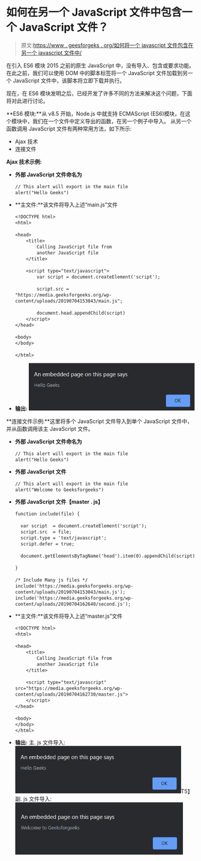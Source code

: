 # 如何在另一个 JavaScript 文件中包含一个 JavaScript 文件？

> 原文:[https://www . geesforgeks . org/如何将一个 javascript 文件包含在另一个 javascript 文件中/](https://www.geeksforgeeks.org/how-to-include-a-javascript-file-in-another-javascript-file/)

在引入 ES6 模块 2015 之前的原生 JavaScript 中，没有导入、包含或要求功能。在此之前，我们可以使用 DOM 中的脚本标签将一个 JavaScript 文件加载到另一个 JavaScript 文件中，该脚本将立即下载并执行。

现在，在 ES6 模块发明之后，已经开发了许多不同的方法来解决这个问题，下面将对此进行讨论。

**ES6 模块:**从 v8.5 开始，Node.js 中就支持 ECMAScript (ES6)模块，在这个模块中，我们在一个文件中定义导出的函数，在另一个例子中导入。
从另一个函数调用 JavaScript 文件有两种常用方法，如下所示:

*   Ajax 技术
*   连接文件

**Ajax 技术示例:**

*   **外部 JavaScript 文件命名为**

    ```
    // This alert will export in the main file
    alert("Hello Geeks")
    ```

*   **主文件:**该文件将导入上述“main.js”文件

    ```
    <!DOCTYPE html>
    <html>

    <head>
        <title>
            Calling JavaScript file from
            another JavaScript file
        </title>

        <script type="text/javascript">
            var script = document.createElement('script');

            script.src = 
    "https://media.geeksforgeeks.org/wp-content/uploads/20190704153043/main.js";

            document.head.appendChild(script)
        </script>
    </head>

    <body>
    </body>

    </html>
    ```

*   **输出:**
    ![](img/c53629389a126909535356be54fcdaeb.png)

**连接文件示例:**这里将多个 JavaScript 文件导入到单个 JavaScript 文件中，并从函数调用该主 JavaScript 文件。

*   **外部 JavaScript 文件命名为**

    ```
    // This alert will export in the main file
    alert("Hello Geeks")
    ```

*   **外部 JavaScript 文件**

    ```
    // This alert will export in the main file
    alert("Welcome to Geeksforgeeks")
    ```

*   **外部 JavaScript 文件【master . js】**

    ```
    function include(file) {

      var script  = document.createElement('script');
      script.src  = file;
      script.type = 'text/javascript';
      script.defer = true;

      document.getElementsByTagName('head').item(0).appendChild(script);

    }

    /* Include Many js files */
    include('https://media.geeksforgeeks.org/wp-content/uploads/20190704153043/main.js');
    include('https://media.geeksforgeeks.org/wp-content/uploads/20190704162640/second.js');
    ```

*   **主文件:**该文件将导入上述“master.js”文件

    ```
    <!DOCTYPE html>
    <html>

    <head>
        <title>
            Calling JavaScript file from
            another JavaScript file
        </title>

        <script type="text/javascript"
    src="https://media.geeksforgeeks.org/wp-content/uploads/20190704162730/master.js">
        </script>
    </head>

    <body>
    </body>
    </html>           
    ```

*   **输出:**
    主. js 文件导入:
    ![](img/c53629389a126909535356be54fcdaeb.png)T5】副. js 文件导入:
    ![](img/568d60c61db364b2a8fd51c1f861537f.png)